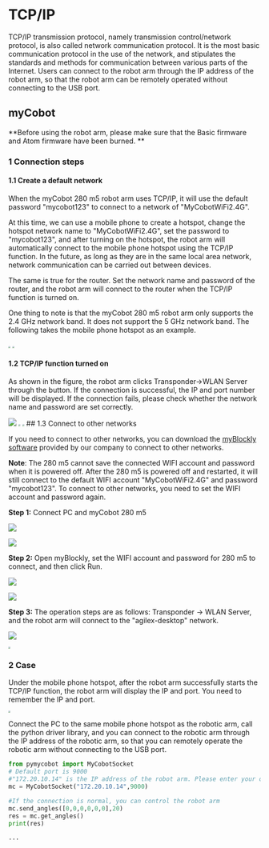 # TCP/IP

TCP/IP transmission protocol, namely transmission control/network protocol, is also called network communication protocol. It is the most basic communication protocol in the use of the network, and stipulates the standards and methods for communication between various parts of the Internet. Users can connect to the robot arm through the IP address of the robot arm, so that the robot arm can be remotely operated without connecting to the USB port.

## myCobot

**Before using the robot arm, please make sure that the Basic firmware and Atom firmware have been burned. **

### 1 Connection steps

#### 1.1 Create a default network

When the myCobot 280 m5 robot arm uses TCP/IP, it will use the default password "mycobot123" to connect to a network of "MyCobotWiFi2.4G".

At this time, we can use a mobile phone to create a hotspot, change the hotspot network name to "MyCobotWiFi2.4G", set the password to "mycobot123", and after turning on the hotspot, the robot arm will automatically connect to the mobile phone hotspot using the TCP/IP function. In the future, as long as they are in the same local area network, network communication can be carried out between devices.

The same is true for the router. Set the network name and password of the router, and the robot arm will connect to the router when the TCP/IP function is turned on.

One thing to note is that the myCobot 280 m5 robot arm only supports the 2.4 GHz network band. It does not support the 5 GHz network band. The following takes the mobile phone hotspot as an example.

<img src="../../../resources\3-FunctionsAndApplications\6.developmentGuide\python\TCPorIP/Hotspot Settings 2.jpg" style="zoom: 25%;" />

<img src="../../../resources\3-FunctionsAndApplications\6.developmentGuide\python\TCPorIP/Hotspot Settings 1.jpg" style="zoom: 25%;" />

#### 1.2 TCP/IP function turned on

As shown in the figure, the robot arm clicks Transponder->WLAN Server through the button. If the connection is successful, the IP and port number will be displayed. If the connection fails, please check whether the network name and password are set correctly.

![](../../../resources\3-FunctionsAndApplications\6.developmentGuide\python\TCPorIP//Transponder.jpg) <img src="../../../resources\3-FunctionsAndApplications\6.developmentGuide\python\TCPorIP/WLAN Server1.jpg" style="zoom: 25%;" /> <img src=" ../../../resources\3-FunctionsAndApplications\6.developmentGuide\python\TCPorIP//wificonnecting.jpg" style="zoom: 25%;" /> ## 1.3 Connect to other networks

If you need to connect to other networks, you can download the [myBlockly software](https://www.elephantrobotics.com/download/) provided by our company to connect to other networks.

**Note**: The 280 m5 cannot save the connected WIFI account and password when it is powered off. After the 280 m5 is powered off and restarted, it will still connect to the default WIFI account "MyCobotWiFi2.4G" and password "mycobot123". To connect to other networks, you need to set the WIFI account and password again.

**Step 1:** Connect PC and myCobot 280 m5

![](../../../resources\3-FunctionsAndApplications\6.developmentGuide\python\TCPorIP/OtherNetworks.png)

![](../../../resources\3-FunctionsAndApplications\6.developmentGuide\python\TCPorIP/OtherNetworks2.png)

**Step 2:** Open myBlockly, set the WIFI account and password for 280 m5 to connect, and then click Run.

![](../../../resources\3-FunctionsAndApplications\6.developmentGuide\python\TCPorIP/OtherNetworks3.png)

![](../../../resources\3-FunctionsAndApplications\6.developmentGuide\python\TCPorIP/OtherNetworks4.png)

**Step 3:** The operation steps are as follows: Transponder -> WLAN Server, and the robot arm will connect to the "agilex-desktop" network.

![](../../../resources\3-FunctionsAndApplications\6.developmentGuide\python\TCPorIP/Transponder.jpg)

<img src="../../../resources\3-FunctionsAndApplications\6.developmentGuide\python\TCPorIP/WLAN Server1.jpg" style="zoom: 25%;" />

### 2 Case

Under the mobile phone hotspot, after the robot arm successfully starts the TCP/IP function, the robot arm will display the IP and port. You need to remember the IP and port.

<img src="../../../resources\3-FunctionsAndApplications\6.developmentGuide\python\TCPorIP/Mobile Link.jpg" style="zoom: 25%;" />

Connect the PC to the same mobile phone hotspot as the robotic arm, call the python driver library, and you can connect to the robotic arm through the IP address of the robotic arm, so that you can remotely operate the robotic arm without connecting to the USB port.

```python
from pymycobot import MyCobotSocket
# Default port is 9000
#"172.20.10.14" is the IP address of the robot arm. Please enter your own IP address of the robot arm
mc = MyCobotSocket("172.20.10.14",9000)

#If the connection is normal, you can control the robot arm
mc.send_angles([0,0,0,0,0,0],20)
res = mc.get_angles()
print(res)

...
```
